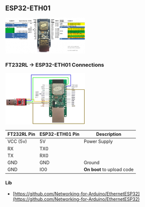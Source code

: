 ## ESP32-ETH01

<img src="pinout.jpg" width="50%">

### FT232RL -> ESP32-ETH01 Connections

<img src="wiring.jpg" width="50%">

| **FT232RL Pin** | **ESP32-ETH01 Pin** | **Description**     |
| -------------------- | ----------------------- | ------------------------- |
| VCC (5v)             | 5V                      | Power Supply              |
| RX                   | TX0                     |                           |
| TX                   | RX0                     |                           |
| GND                  | GND                     | Ground                    |
| GND                  | IO0                     | **On boot** to upload code|


#### Lib
- [https://github.com/Networking-for-Arduino/EthernetESP32](https://github.com/Networking-for-Arduino/EthernetESP32)